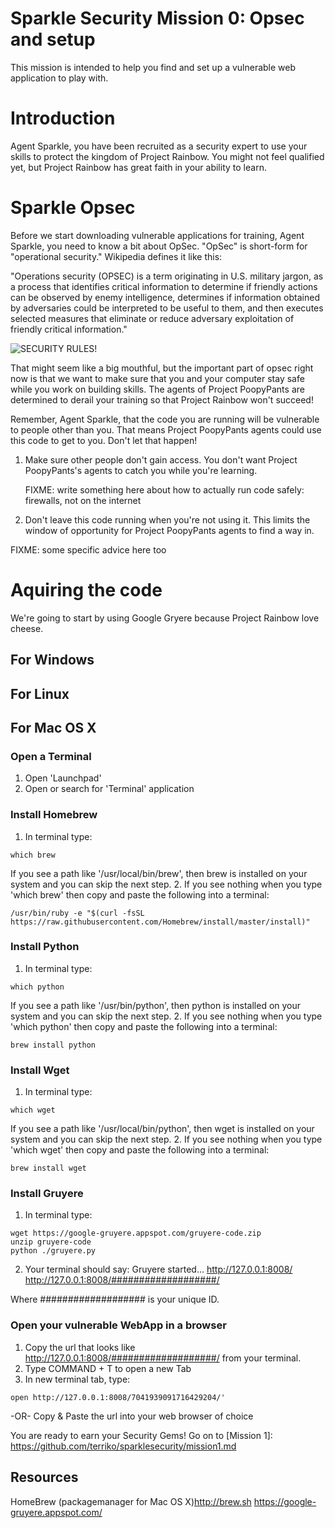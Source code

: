# Sparkle Security Mission 0: Opsec and setup

This mission is intended to help you find and set up a vulnerable web
application to play with.

# Introduction

Agent Sparkle, you have been recruited as a security expert to use your skills
to protect the kingdom of Project Rainbow.  You might not feel qualified yet,
but Project Rainbow has great faith in your ability to learn.

# Sparkle Opsec

Before we start downloading vulnerable applications for training, Agent
Sparkle, you need to know a bit about OpSec.  "OpSec" is short-form for
"operational security."  Wikipedia defines it like this:

"Operations security (OPSEC) is a term originating in U.S. military jargon, as
a process that identifies critical information to determine if friendly actions
can be observed by enemy intelligence, determines if information obtained by
adversaries could be interpreted to be useful to them, and then executes
selected measures that eliminate or reduce adversary exploitation of friendly
critical information."

![SECURITY RULES!](http://www.quickmeme.com/img/e0/e0ab7d30d57972802de828fe13459fb3bdac3b61496ea58988f6d4c038f32b9f.jpg "Security Rules!")

That might seem like a big mouthful, but the important part of opsec right now
is that we want to make sure that you and your computer stay safe while you
work on building skills. The agents of Project PoopyPants are determined to
derail your training so that Project Rainbow won't succeed!

Remember, Agent Sparkle, that the code you are running will be vulnerable to
people other than you.  That means Project PoopyPants agents could use this
code to get to you.  Don't let that happen!

1. Make sure other people don't gain access.
	You don't want Project PoopyPants's agents to catch you while
   you're learning.

   FIXME: write something here about how to actually run code safely: firewalls, not on the internet

2. Don't leave this code running when you're not using it.  This limits the
window of opportunity for Project PoopyPants agents to find a way in.

  FIXME: some specific advice here too

# Aquiring the code

We're going to start by using Google Gryere because Project Rainbow
love cheese.

## For Windows

## For Linux

## For Mac OS X

### Open a Terminal

1. Open 'Launchpad'
2. Open or search for 'Terminal' application

### Install Homebrew

1. In terminal type: 
```
which brew
```
If you see a path like '/usr/local/bin/brew', then brew is installed on your system and you can skip the next step.
2. If you see nothing when you type 'which brew' then copy and paste the following into a terminal:
```
/usr/bin/ruby -e "$(curl -fsSL https://raw.githubusercontent.com/Homebrew/install/master/install)"
```

### Install Python

1. In terminal type: 
```
which python
```
If you see a path like '/usr/bin/python', then python is installed on your system and you can skip the next step.
2. If you see nothing when you type 'which python' then copy and paste the following into a terminal:
```
brew install python
```

### Install Wget

1. In terminal type: 
```
which wget
```
If you see a path like '/usr/local/bin/python', then wget is installed on your system and you can skip the next step.
2. If you see nothing when you type 'which wget' then copy and paste the following into a terminal:
```
brew install wget
```

### Install Gruyere

1. In terminal type:
```
wget https://google-gruyere.appspot.com/gruyere-code.zip
unzip gruyere-code
python ./gruyere.py
```
2. Your terminal should say:
Gruyere started...
http://127.0.0.1:8008/
http://127.0.0.1:8008/###################/

Where ################### is your unique ID.

### Open your vulnerable WebApp in a browser

1. Copy the url that looks like http://127.0.0.1:8008/###################/ from your terminal.
2. Type COMMAND + T to open a new Tab
3. In new terminal tab, type:
```
open http://127.0.0.1:8008/7041939091716429204/' 
```
-OR-
Copy & Paste the url into your web browser of choice

You are ready to earn your Security Gems!
Go on to [Mission 1]: https://github.com/terriko/sparklesecurity/mission1.md

## Resources

HomeBrew (packagemanager for Mac OS X)http://brew.sh
https://google-gruyere.appspot.com/




